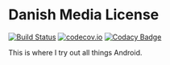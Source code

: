# Danish Media License

[![Build Status](https://travis-ci.org/mkjensen/android-playground.svg?branch=master)](https://travis-ci.org/mkjensen/android-playground) [![codecov.io](https://codecov.io/github/mkjensen/android-playground/coverage.svg?branch=master)](https://codecov.io/github/mkjensen/android-playground?branch=master) [![Codacy Badge](https://api.codacy.com/project/badge/grade/4428afef156341128ca429e64dfce187)](https://www.codacy.com/app/mkjensen/android-playground)

This is where I try out all things Android.
